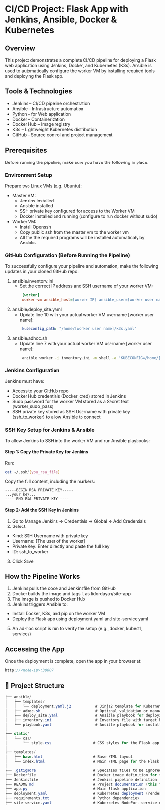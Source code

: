 ﻿# CI/CD Project: Flask App with Jenkins, Ansible, Docker & Kubernetes 

## Overview
This project demonstrates a complete CI/CD pipeline for deploying a Flask web application using Jenkins, Docker, and Kubernetes (K3s).
Ansible is used to automatically configure the worker VM by installing required tools and deploying the Flask app.

## Tools & Technologies
* Jenkins – CI/CD pipeline orchestration
* Ansible – Infrastructure automation
* Python – for Web application
* Docker – Containerization
* Docker Hub – Image registry
* K3s – Lightweight Kubernetes distribution
* GitHub – Source control and project management

## Prerequisites
Before running the pipeline, make sure you have the following in place:
### Environment Setup
Prepare two Linux VMs (e.g. Ubuntu):
- Master VM:
  * Jenkins installed
  * Ansible installed
  * SSH private key configured for access to the Worker VM
  * Docker installed and running (configure to run docker without sudo)
- Worker VM:
  * Install Openssh
  * Copy public ssh from the master vm to the worker vm
  * All the the required programs will be installed automaticaly by Ansible.
    
### GitHub Configuration (Before Running the Pipeline)
To successfully configure your pipeline and automation, make the following updates in your cloned GitHub repo:
1. ansible/inventory.ini
   * Set the correct IP address and SSH username of your worker VM:
     ```ini
      [worker]
      worker-vm ansible_host=[worker IP] ansible_user=[worker user name]
     ```
3. ansible/deploy_site.yaml
   * Update line 10 with your actual worker VM username [worker user name]:
     ```yaml
      kubeconfig_path: "/home/[worker user name]/k3s.yaml"
     ```
5. ansible/adhoc.sh
   * Update line 7 with your actual worker VM username [worker user name]:
     ```bash
      ansible worker -i inventory.ini -m shell -a "KUBECONFIG=/home/[worker user name]/k3s.yaml kubectl get svc"
     ```
     
### Jenkins Configuration
Jenkins must have:
* Access to your GitHub repo
* Docker Hub credentials (Docker_cred) stored in Jenkins
* Sudo password for the worker VM stored as a Secret text (worker_sudo_pass)
* SSH private key stored as SSH Username with private key (ssh_to_worker) to allow Ansible to connect

### SSH Key Setup for Jenkins & Ansible
To allow Jenkins to SSH into the worker VM and run Ansible playbooks:
#### Step 1: Copy the Private Key for Jenkins
Run:
```bash
cat ~/.ssh/[you_rsa_file]
```
Copy the full content, including the markers:
```vbnet
-----BEGIN RSA PRIVATE KEY-----
...your key...
-----END RSA PRIVATE KEY-----
```
#### Step 2: Add the SSH Key in Jenkins
1. Go to Manage Jenkins → Credentials → Global → Add Credentials
2. Select:
  - Kind: SSH Username with private key
  - Username: [The user of the worker]
  - Private Key: Enter directly and paste the full key
  - ID: ssh_to_worker
3. Click Save

## How the Pipeline Works
1. Jenkins pulls the code and Jenkinsfile from GitHub
2. Docker builds the image and tags it as lidordayan/site-app
3. The image is pushed to Docker Hub
4. Jenkins triggers Ansible to:
  - Install Docker, K3s, and pip on the worker VM
  - Deploy the Flask app using deployment.yaml and site-service.yaml
5. An ad-hoc script is run to verify the setup (e.g., docker, kubectl, services)

## Accessing the App
Once the deployment is complete, open the app in your browser at:
```cpp
http://<node-ip>:30007
```

## 📁 Project Structure
```csharp
├── ansible/
│   ├── templates/
│   │   └── deployment.yaml.j2           # Jinja2 template for Kubernetes deployment
│   ├── adhoc.sh                         # Optional validation or manual script
│   ├── deploy_site.yaml                 # Ansible playbook for deploying site
│   ├── inventory.ini                    # Inventory file with target hosts
│   └── playbook.yaml                    # Ansible playbook for installing Docker, K3s, pip
│
├── static/
│   └── css/
│       └── style.css                   # CSS styles for the Flask app
│
├── templates/
│   ├── base.html                       # Base HTML layout
│   └── index.html                      # Main HTML page for the Flask app
│
├── .gitignore                          # Specifies files to be ignored by Git
├── Dockerfile                          # Docker image definition for the Flask app
├── Jenkinsfile                         # Jenkins pipeline definition
├── README.md                           # Project documentation (this file)
├── app.py                              # Main Flask application
├── deployment.yaml                     # Kubernetes deployment (rendered or static)
├── requirements.txt                    # Python dependencies
├── site-service.yaml                   # Kubernetes NodePort service definition

```

